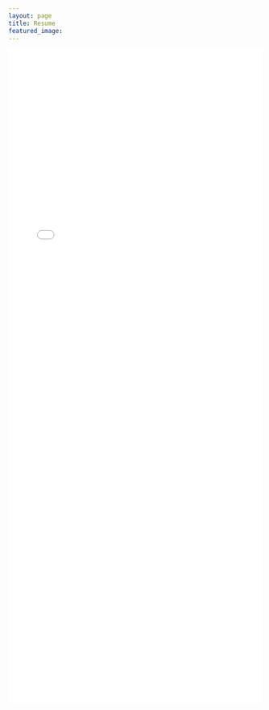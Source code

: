 ```yaml
---
layout: page
title: Resume
featured_image:
---
```


<embed src="/assets/images/BrittanyWoods-CV-2025.pdf" width="100%" height="1300px" />
